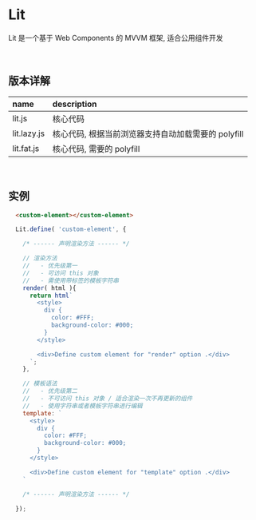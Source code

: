 # Lit
Lit 是一个基于 Web Components 的 MVVM 框架, 适合公用组件开发

<br>

## 版本详解
| name        | description |
| :-          | :-          |
| lit.js      | 核心代码 |
| lit.lazy.js | 核心代码, 根据当前浏览器支持自动加载需要的 polyfill |
| lit.fat.js  | 核心代码, 需要的 polyfill |

<br>

## 实例
```html
  <custom-element></custom-element>
```
```js
  Lit.define( 'custom-element', {

    /* ------ 声明渲染方法 ------ */

    // 渲染方法
    //   - 优先级第一
    //   - 可访问 this 对象
    //   - 需使用带标签的模板字符串
    render( html ){
      return html`
        <style>
          div {
            color: #FFF;
            background-color: #000;
          }
        </style>

        <div>Define custom element for "render" option .</div>
      `;
    },

    // 模板语法
    //   - 优先级第二
    //   - 不可访问 this 对象 / 适合渲染一次不再更新的组件
    //   - 使用字符串或者模板字符串进行编辑
    template: `
      <style>
        div {
          color: #FFF;
          background-color: #000;
        }
      </style>

      <div>Define custom element for "template" option .</div>
    `

    /* ------ 声明渲染方法 ------ */

  });
```